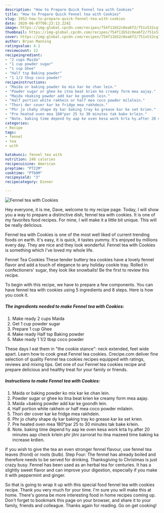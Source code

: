 ```yaml
---
description: "How to Prepare Quick Fennel tea with Cookies"
title: "How to Prepare Quick Fennel tea with Cookies"
slug: 1952-how-to-prepare-quick-fennel-tea-with-cookies
date: 2020-06-07T06:23:13.224Z
image: https://img-global.cpcdn.com/recipes/754f11b52c0ea6f2/751x532cq70/fennel-tea-with-cookies-recipe-main-photo.jpg
thumbnail: https://img-global.cpcdn.com/recipes/754f11b52c0ea6f2/751x532cq70/fennel-tea-with-cookies-recipe-main-photo.jpg
cover: https://img-global.cpcdn.com/recipes/754f11b52c0ea6f2/751x532cq70/fennel-tea-with-cookies-recipe-main-photo.jpg
author: Bryan Manning
ratingvalue: 4.1
reviewcount: 12
recipeingredient:
- "2 cups Maida"
- "1 cup powder sugar"
- "1 cup Ghee"
- "Half tsp Baking powder"
- "1 1/2 tbsp coco powder"
recipeinstructions:
- "Maida or baking powder ko mix kar ke chan lein."
- "Powder sugar or ghee ko itna beat krien ke creamy form mea aajay."
- "Maida +baking powder add kar ke goondh lein."
- "Half portion white rakhein or half mea coco powder milalein."
- "Thori der cover kar ke fridge mea rakhdein."
- "Phr jo chahy shape dy kar baking tray ko grease kar ke set krien."
- "Pre heated oven mea 180°par 25 to 30 minutes tak bake krlein."
- "Note. baking time depend hy aap ke oven kesa work krta hy.after 20 minutes aap check krlein phr jitni zarrorat ho itna mazeed time baking ka increase krdien."
categories:
- Recipe
tags:
- fennel
- tea
- with

katakunci: fennel tea with 
nutrition: 248 calories
recipecuisine: American
preptime: "PT22M"
cooktime: "PT60M"
recipeyield: "3"
recipecategory: Dinner

---
```



![Fennel tea with Cookies](https://img-global.cpcdn.com/recipes/754f11b52c0ea6f2/751x532cq70/fennel-tea-with-cookies-recipe-main-photo.jpg)

Hey everyone, it is me, Dave, welcome to my recipe page. Today, I will show you a way to prepare a distinctive dish, fennel tea with cookies. It is one of my favorites food recipes. For mine, I will make it a little bit unique. This will be really delicious.

Fennel tea with Cookies is one of the most well liked of current trending foods on earth. It's easy, it is quick, it tastes yummy. It's enjoyed by millions every day. They are nice and they look wonderful. Fennel tea with Cookies is something which I've loved my whole life.

Fennel Tea Cookies These tender buttery tea cookies have a lovely fennel flavor and add a touch of elegance to any holiday cookie tray. Rolled in confectioners&#39; sugar, they look like snowballs! Be the first to review this recipe.


To begin with this recipe, we have to prepare a few components. You can have fennel tea with cookies using 5 ingredients and 8 steps. Here is how you cook it.

<!--inarticleads1-->

##### The ingredients needed to make Fennel tea with Cookies:

1. Make ready 2 cups Maida
1. Get 1 cup powder sugar
1. Prepare 1 cup Ghee
1. Make ready Half tsp Baking powder
1. Make ready 1 1/2 tbsp coco powder


These days I eat them in &#34;the cookie stance&#34;: neck extended, feet wide apart. Learn how to cook great Fennel tea cookies. Crecipe.com deliver fine selection of quality Fennel tea cookies recipes equipped with ratings, reviews and mixing tips. Get one of our Fennel tea cookies recipe and prepare delicious and healthy treat for your family or friends. 

<!--inarticleads2-->

##### Instructions to make Fennel tea with Cookies:

1. Maida or baking powder ko mix kar ke chan lein.
1. Powder sugar or ghee ko itna beat krien ke creamy form mea aajay.
1. Maida +baking powder add kar ke goondh lein.
1. Half portion white rakhein or half mea coco powder milalein.
1. Thori der cover kar ke fridge mea rakhdein.
1. Phr jo chahy shape dy kar baking tray ko grease kar ke set krien.
1. Pre heated oven mea 180°par 25 to 30 minutes tak bake krlein.
1. Note. baking time depend hy aap ke oven kesa work krta hy.after 20 minutes aap check krlein phr jitni zarrorat ho itna mazeed time baking ka increase krdien.


If you wish to give the tea an even stronger fennel flavour, use fennel tea leaves (frond) or roots (bulb). Step Four: The fennel has already boiled and therefore needs to be served for drinking. Thanksgiving to Christmas is just crazy busy. Fennel has been used as an herbal tea for centuries. It has a slightly sweet flavor and can improve your digestion, especially if you make it with peppermint and ginger. 

So that is going to wrap it up with this special food fennel tea with cookies recipe. Thank you very much for your time. I'm sure you will make this at home. There's gonna be more interesting food in home recipes coming up. Don't forget to bookmark this page on your browser, and share it to your family, friends and colleague. Thanks again for reading. Go on get cooking!
